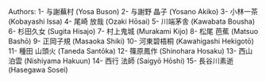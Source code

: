 Authors:
1- 与謝蕪村 (Yosa Buson)
2- 与謝野 晶子 (Yosano Akiko)
3- 小林一茶 (Kobayashi Issa)
4- 尾崎 放哉 (Ozaki Hōsai)
5- 川端茅舎 (Kawabata Bousha)
6- 杉田久女 (Sugita Hisajo)
7- 村上鬼城 (Murakami Kijo)
8- 松尾 芭蕉 (Matsuo Bashō)
9- 正岡子規 (Masaoka Shiki)
10- 河東碧梧桐 (Kawahigashi Hekigotō)
11- 種田 山頭火 (Taneda Santōka)
12- 篠原鳳作 (Shinohara Hosaku)
13- 西山泊雲 (Nishiyama Hakuun)
14- 西行 法師 (Saigyō Hōshi)
15- 長谷川素逝 (Hasegawa Sosei)